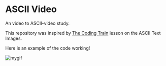 # ASCII Video
An video to ASCII-video study.

This repository was inspired by [The Coding Train](https://youtu.be/55iwMYv8tGI?si=bpstLm4jVdtFQ11m) lesson on the ASCII Text Images.

Here is an example of the code working!

![mygif](./example.gif)
